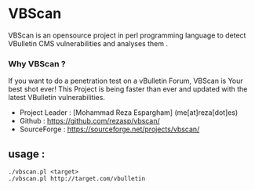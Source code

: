 VBScan 
======

VBScan is an opensource project in perl programming language to detect VBulletin CMS vulnerabilities and analyses them .

### Why VBScan ?

If you want to do a penetration test on a vBulletin Forum, VBScan is Your best shot ever!
This Project is being faster than ever and updated with the latest VBulletin vulnerabilities.



*    Project Leader     :   [Mohammad Reza Espargham] (me[at]reza[dot]es)
*    Github      :   https://github.com/rezasp/vbscan/
*    SourceForge :   https://sourceforge.net/projects/vbscan/


usage :
------
```	
./vbscan.pl <target>
./vbscan.pl http://target.com/vbulletin
```

